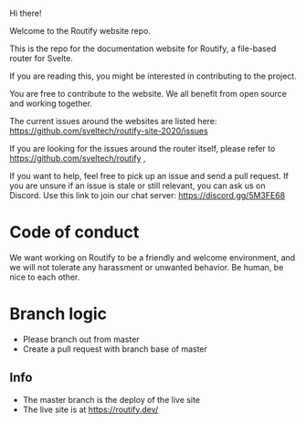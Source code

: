 Hi there!

Welcome to the Routify website repo.

This is the repo for the documentation website for Routify, a file-based router for Svelte.

If you are reading this, you might be interested in contributing to the project.

You are free to contribute to the website. We all benefit from open source and working together.

The current issues around the websites are listed here: https://github.com/sveltech/routify-site-2020/issues

If you are looking for the issues around the router itself, please refer to https://github.com/sveltech/routify ,

If you want to help, feel free to pick up an issue and send a pull request. If you are unsure if an issue is stale or still relevant, you can ask us on Discord. Use this link to join our chat server: https://discord.gg/5M3FE68

# Code of conduct

We want working on Routify to be a friendly and welcome environment, and we will not tolerate any harassment or unwanted behavior. Be human, be nice to each other.

# Branch logic

* Please branch out from master
* Create a pull request with branch base of master

## Info

* The master branch is the deploy of the live site
* The live site is at https://routify.dev/
